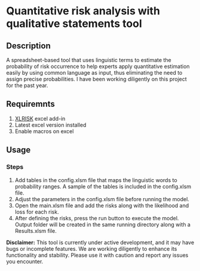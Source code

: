 # Quantitative risk analysis with qualitative statements tool

## Description
 A spreadsheet-based tool that uses linguistic terms to estimate the probability of risk occurrence to help experts apply quantitative estimation easily by using common language as input, thus eliminating the need to assign precise probabilities. I have been working diligently on this project for the past year. 

 ## Requiremnts 

 1. [XLRISK](https://github.com/pyscripter/XLRisk) excel add-in 
 2. Latest excel version installed
 3. Enable macros on excel

 ## Usage 

### Steps 

1. Add tables in the config.xlsm file that maps the linguistic words to probability ranges. A sample of the tables is included in the config.xlsm file.
2. Adjust the parameters in the config.xlsm file before running the model. 
3. Open the main.xlsm file and add the risks along with the likelihood and loss for each risk. 
4. After defining the risks, press the run button to execute the model. Output folder will be created in the same running directory along with a Results.xlsm file. 


**Disclaimer:** This tool is currently under active development, and it may have bugs or incomplete features. We are working diligently to enhance its functionality and stability. Please use it with caution and report any issues you encounter.

